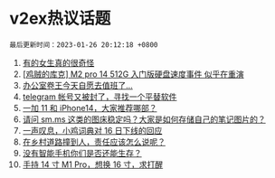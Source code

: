 # v2ex热议话题

`最后更新时间：2023-01-26 20:12:18 +0800`

1. [有的女生真的很奇怪](https://www.v2ex.com/t/910629)
1. [[鸡贼的库克] M2 pro 14 512G 入门版硬盘速度事件 似乎在重演](https://www.v2ex.com/t/910672)
1. [办公室卷王今天自愿去值班了…](https://www.v2ex.com/t/910675)
1. [telegram 帐号又被封了，寻找一个平替软件](https://www.v2ex.com/t/910653)
1. [一加 11 和 iPhone14，大家推荐哪部？](https://www.v2ex.com/t/910654)
1. [请问 sm.ms 这类的图床稳定吗？大家是如何存储自己的笔记图片的？](https://www.v2ex.com/t/910689)
1. [一声叹息，小鸡词典对 16 日下线的回应](https://www.v2ex.com/t/910656)
1. [在乡村道路撞到人，责任应该怎么说呢？](https://www.v2ex.com/t/910708)
1. [没有智能手机你们是否还能生存？](https://www.v2ex.com/t/910690)
1. [手持 14 寸 M1 Pro，想换 16 寸，求打醒](https://www.v2ex.com/t/910693)

